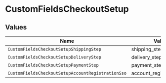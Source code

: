 # CustomFieldsCheckoutSetup


## Values

| Name                                              | Value                                             |
| ------------------------------------------------- | ------------------------------------------------- |
| `CustomFieldsCheckoutSetupShippingStep`           | shipping_step                                     |
| `CustomFieldsCheckoutSetupDeliveryStep`           | delivery_step                                     |
| `CustomFieldsCheckoutSetupPaymentStep`            | payment_step                                      |
| `CustomFieldsCheckoutSetupAccountRegistrationSso` | account_registration_sso                          |